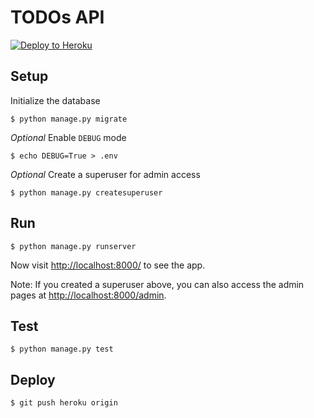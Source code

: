 TODOs API
=========

[![Deploy to Heroku](https://www.herokucdn.com/deploy/button.png)](https://heroku.com/deploy)


Setup
-----

Initialize the database

```console
$ python manage.py migrate
```

*Optional* Enable `DEBUG` mode

```console
$ echo DEBUG=True > .env
```

*Optional* Create a superuser for admin access

```console
$ python manage.py createsuperuser
```


Run
---

```console
$ python manage.py runserver
```

Now visit [http://localhost:8000/](http://localhost:8000/) to see the app.

Note: If you created a superuser above, you can also access the admin pages
at [http://localhost:8000/admin](http://localhost:8000/admin).


Test
----

```console
$ python manage.py test
```


Deploy
------

```console
$ git push heroku origin
```
